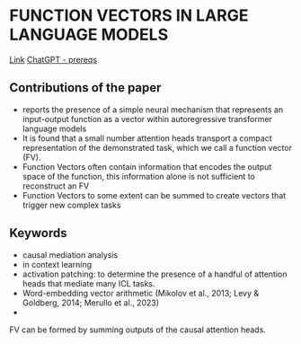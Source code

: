 # FUNCTION VECTORS IN LARGE LANGUAGE MODELS

[Link](https://arxiv.org/pdf/2310.15213)
[ChatGPT - prereqs](https://chatgpt.com/share/684fac01-a924-8002-b958-66a1e0835019)
## Contributions of the paper
- reports the presence of a simple neural mechanism that represents an input-output function as a vector within autoregressive transformer language models
- It is found that a small number attention heads transport a compact representation of the demonstrated task, which we call a function vector (FV).
- Function Vectors often contain information that encodes the output space of the function, this information alone is not sufficient to reconstruct an FV
- Function Vectors to some extent can be summed to create vectors that trigger new complex tasks

## Keywords
- causal mediation analysis
- in context learning
- activation patching: to determine the presence of a handful of attention heads that mediate many ICL tasks.
- Word-embedding vector arithmetic (Mikolov et al., 2013; Levy & Goldberg, 2014; Merullo et al., 2023)
- 


FV can be formed by summing outputs of the causal attention heads.
